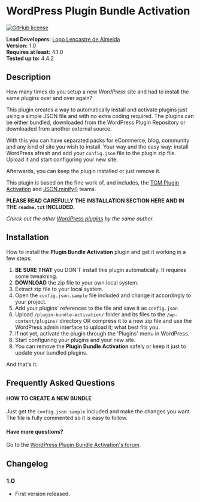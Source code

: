 # WordPress Plugin Bundle Activation
[![GitHub license](https://img.shields.io/badge/license-AGPLv3-blue.svg)](https://www.gnu.org/licenses/agpl-3.0.txt)

**Lead Developers:**
[Lopo Lencastre de Almeida](https://github.com/iPublicis)  
**Version:** 1.0   
**Requires at least:** 4.1.0  
**Tested up to:** 4.4.2  

## Description

How many times do you setup a new *WordPress* site and had to install the same plugins over and over again?

This plugin creates a way to automatically install and activate plugins just using a simple JSON file and with no extra coding required. The plugins can be either bundled, downloaded from the WordPress Plugin Repository or downloaded from another external source.

With this you can have separated packs for eCommerce, blog, community and any kind of site you wish to install. Your way and the easy way: install WordPress afresh and add your `config.json` file to the plugin zip file. Upload it and start configuring your new site.

Afterwards, you can keep the plugin installed or just remove it.

This plugin is based on the fine work of, and includes, the [TGM Plugin Activation](http://tgmpluginactivation.com/) and [JSON.minify()](https://github.com/getify/JSON.minify/tree/php) teams.

**PLEASE READ CAREFULLY THE INSTALLATION SECTION HERE AND IN THE `readme.txt` INCLUDED.**

*Check out the other [WordPress plugins](http://profiles.wordpress.org/ipublicis) by the same author.*

## Installation

How to install the **Plugin Bundle Activation** plugin and get it working in a few steps:

1. **BE SURE THAT** you DON'T install this plugin automatically. It requires some tweakning.
2. **DOWNLOAD** the zip file to your own local system.
3. Extract zip file to your local system.
4. Open the `config.json.sample` file included and change it accordingly to your project.
5. Add your plugins' references to the file and save it as `config.json`
6. Upload `/plugin-bundle-activation/` folder and its files to the `/wp-content/plugins/` directory OR compress it to a new zip file and use the WordPress admin interface to upload it; what best fits you.
7. If not yet, activate the plugin through the 'Plugins' menu in WordPress.
8. Start configuring your plugins and your new site.
9. You can remove the **Plugin Bundle Activation** safely or keep it just to update your bundled plugins.

And that's it.

## Frequently Asked Questions

#### HOW TO CREATE A NEW BUNDLE

Just get the `config.json.sample` included and make the changes you want. The file is fully commented so it is easy to follow.

#### Have more questions?

Go to the [WordPress Plugin Bundle Activation's forum](https://github.com/iPublicis/plugin-bundle-activation/issues).

## Changelog

### 1.0

* First version released.

